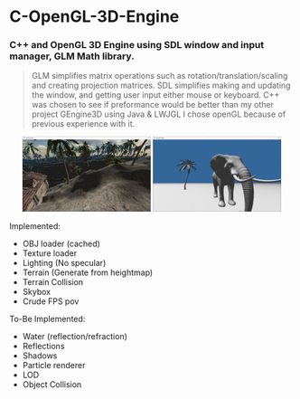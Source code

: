 # C-OpenGL-3D-Engine

### C++ and OpenGL 3D Engine using SDL window and input manager, GLM Math library.
> GLM simplifies matrix operations such as rotation/translation/scaling and creating projection matrices.
> SDL simplifies making and updating the window, and getting user input either mouse or keyboard.
> C++ was chosen to see if preformance would be better than my other project GEngine3D using Java & LWJGL
> I chose openGL because of previous experience with it.

<p float="left" align="center">
  <img src="readmeSrc/6.PNG" width="45%" />
  <img src="readmeSrc/2.PNG" width="45%" />
</p>


Implemented:
* OBJ loader (cached)
* Texture loader
* Lighting (No specular)
* Terrain (Generate from heightmap)
* Terrain Collision
* Skybox
* Crude FPS pov

To-Be Implemented:
* Water (reflection/refraction)
* Reflections
* Shadows
* Particle renderer
* LOD
* Object Collision

